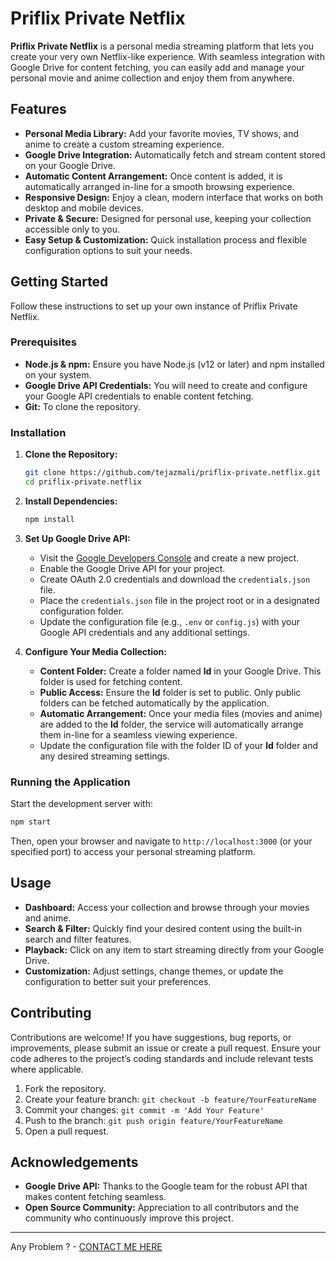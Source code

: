 

# Priflix Private Netflix

**Priflix Private Netflix** is a personal media streaming platform that lets you create your very own Netflix-like experience. With seamless integration with Google Drive for content fetching, you can easily add and manage your personal movie and anime collection and enjoy them from anywhere.

## Features

- **Personal Media Library:** Add your favorite movies, TV shows, and anime to create a custom streaming experience.
- **Google Drive Integration:** Automatically fetch and stream content stored on your Google Drive.
- **Automatic Content Arrangement:** Once content is added, it is automatically arranged in-line for a smooth browsing experience.
- **Responsive Design:** Enjoy a clean, modern interface that works on both desktop and mobile devices.
- **Private & Secure:** Designed for personal use, keeping your collection accessible only to you.
- **Easy Setup & Customization:** Quick installation process and flexible configuration options to suit your needs.

## Getting Started

Follow these instructions to set up your own instance of Priflix Private Netflix.

### Prerequisites

- **Node.js & npm:** Ensure you have Node.js (v12 or later) and npm installed on your system.
- **Google Drive API Credentials:** You will need to create and configure your Google API credentials to enable content fetching.
- **Git:** To clone the repository.

### Installation

1. **Clone the Repository:**

   ```bash
   git clone https://github.com/tejazmali/priflix-private.netflix.git
   cd priflix-private.netflix
   ```

2. **Install Dependencies:**

   ```bash
   npm install
   ```

3. **Set Up Google Drive API:**

   - Visit the [Google Developers Console](https://console.developers.google.com/) and create a new project.
   - Enable the Google Drive API for your project.
   - Create OAuth 2.0 credentials and download the `credentials.json` file.
   - Place the `credentials.json` file in the project root or in a designated configuration folder.
   - Update the configuration file (e.g., `.env` or `config.js`) with your Google API credentials and any additional settings.

4. **Configure Your Media Collection:**

   - **Content Folder:** Create a folder named **ld** in your Google Drive. This folder is used for fetching content.
   - **Public Access:** Ensure the **ld** folder is set to public. Only public folders can be fetched automatically by the application.
   - **Automatic Arrangement:** Once your media files (movies and anime) are added to the **ld** folder, the service will automatically arrange them in-line for a seamless viewing experience.
   - Update the configuration file with the folder ID of your **ld** folder and any desired streaming settings.

### Running the Application

Start the development server with:

```bash
npm start
```

Then, open your browser and navigate to `http://localhost:3000` (or your specified port) to access your personal streaming platform.

## Usage

- **Dashboard:** Access your collection and browse through your movies and anime.
- **Search & Filter:** Quickly find your desired content using the built-in search and filter features.
- **Playback:** Click on any item to start streaming directly from your Google Drive.
- **Customization:** Adjust settings, change themes, or update the configuration to better suit your preferences.

## Contributing

Contributions are welcome! If you have suggestions, bug reports, or improvements, please submit an issue or create a pull request. Ensure your code adheres to the project’s coding standards and include relevant tests where applicable.

1. Fork the repository.
2. Create your feature branch: `git checkout -b feature/YourFeatureName`
3. Commit your changes: `git commit -m 'Add Your Feature'`
4. Push to the branch: `git push origin feature/YourFeatureName`
5. Open a pull request.


## Acknowledgements

- **Google Drive API:** Thanks to the Google team for the robust API that makes content fetching seamless.
- **Open Source Community:** Appreciation to all contributors and the community who continuously improve this project.

---

Any Problem ? - [CONTACT ME HERE](https://tejasmali.vercel.app/#contact)
